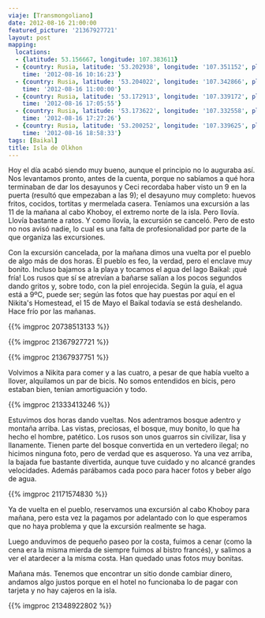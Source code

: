```yaml
---
viaje: [Transmongoliano]
date: 2012-08-16 21:00:00
featured_picture: '21367927721'
layout: post
mapping:
  locations:
  - {latitude: 53.156667, longitude: 107.383611}
  - {country: Rusia, latitude: '53.202938', longitude: '107.351152', place: Khuzhir,
    time: '2012-08-16 10:16:23'}
  - {country: Rusia, latitude: '53.204022', longitude: '107.342866', place: Khuzhir,
    time: '2012-08-16 11:00:00'}
  - {country: Rusia, latitude: '53.172913', longitude: '107.339172', place: Khuzhir,
    time: '2012-08-16 17:05:55'}
  - {country: Rusia, latitude: '53.173622', longitude: '107.332558', place: Khuzhir,
    time: '2012-08-16 17:27:26'}
  - {country: Rusia, latitude: '53.200252', longitude: '107.339625', place: Khuzhir,
    time: '2012-08-16 18:58:33'}
tags: [Baikal]
title: Isla de Olkhon
---
```

Hoy el día acabó siendo muy bueno, aunque el principio no lo auguraba así. Nos levantamos pronto, antes de la cuenta, porque no sabíamos a qué hora terminaban de dar los desayunos y Ceci recordaba haber visto un 9 en la puerta (resultó que empezaban a las 9); el desayuno muy completo: huevos fritos, cocidos, tortitas y mermelada casera. Teníamos una excursión a las 11 de la mañana al cabo Khoboy, el extremo norte de la isla. Pero llovía. Llovía bastante a ratos. Y como llovía, la excursión se canceló. Pero de esto no nos avisó nadie, lo cual es una falta de profesionalidad por parte de la que organiza las excursiones.

Con la excursión cancelada, por la mañana dimos una vuelta por el pueblo de algo más de dos horas. El pueblo es feo, la verdad, pero el enclave muy bonito. Incluso bajamos a la playa y tocamos el agua del lago Baikal: ¡qué fría! Los rusos que sí se atrevían a bañarse salían a los pocos segundos dando gritos y, sobre todo, con la piel enrojecida. Según la guía, el agua está a 9ºC, puede ser; según las fotos que hay puestas por aquí en el Nikita's Homestead, el 15 de Mayo el Baikal todavía se está deshelando. Hace frío por las mañanas.

{{% imgproc 20738513133 %}}

{{% imgproc 21367927721 %}}

{{% imgproc 21367937751 %}}

Volvimos a Nikita para comer y a las cuatro, a pesar de que había vuelto a llover, alquilamos un par de bicis. No somos entendidos en bicis, pero estaban bien, tenían amortiguación y todo.

{{% imgproc 21333413246 %}}

Estuvimos dos horas dando vueltas. Nos adentramos bosque adentro y montaña arriba. Las vistas, preciosas, el bosque, muy bonito, lo que ha hecho el hombre, patético. Los rusos son unos guarros sin civilizar, lisa y llanamente. Tienen parte del bosque convertida en un vertedero ilegal; no hicimos ninguna foto, pero de verdad que es asqueroso. Ya una vez arriba, la bajada fue bastante divertida, aunque tuve cuidado y no alcancé grandes velocidades. Además parábamos cada poco para hacer fotos y beber algo de agua.

{{% imgproc 21171574830 %}}

Ya de vuelta en el pueblo, reservamos una excursión al cabo Khoboy para mañana, pero esta vez la pagamos por adelantado con lo que esperamos que no haya problema y que la excursión realmente se haga.

Luego anduvimos de pequeño paseo por la costa, fuimos a cenar (como la cena era la misma mierda de siempre fuimos al bistro francés), y salimos a ver el atardecer a la misma costa. Han quedado unas fotos muy bonitas.

Mañana más. Tenemos que encontrar un sitio donde cambiar dinero, andamos algo justos porque en el hotel no funcionaba lo de pagar con tarjeta y no hay cajeros en la isla.

{{% imgproc 21348922802 %}}
